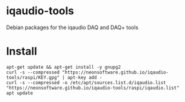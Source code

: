 # iqaudio-tools
Debian packages for the iqaudio DAQ and DAQ+ tools

# Install

```
apt-get update && apt-get install -y gnupg2
curl -s --compressed "https://neonsoftware.github.io/iqaudio-tools/raspi/KEY.gpg" | apt-key add -
curl -s --compressed -o /etc/apt/sources.list.d/iqaudio.list "https://neonsoftware.github.io/iqaudio-tools/raspi/iqaudio.list"
apt update
```
